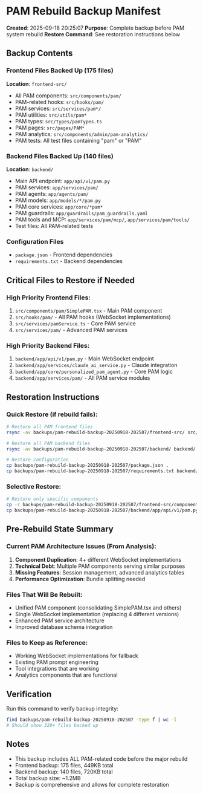 # PAM Rebuild Backup Manifest
**Created**: 2025-09-18 20:25:07
**Purpose**: Complete backup before PAM system rebuild
**Restore Command**: See restoration instructions below

## Backup Contents

### Frontend Files Backed Up (175 files)
**Location**: `frontend-src/`
- All PAM components: `src/components/pam/`
- PAM-related hooks: `src/hooks/pam/`
- PAM services: `src/services/pam*/`
- PAM utilities: `src/utils/pam*`
- PAM types: `src/types/pamTypes.ts`
- PAM pages: `src/pages/PAM*`
- PAM analytics: `src/components/admin/pam-analytics/`
- PAM tests: All test files containing "pam" or "PAM"

### Backend Files Backed Up (140 files)
**Location**: `backend/`
- Main API endpoint: `app/api/v1/pam.py`
- PAM services: `app/services/pam/`
- PAM agents: `app/agents/pam/`
- PAM models: `app/models/*/pam.py`
- PAM core services: `app/core/*pam*`
- PAM guardrails: `app/guardrails/pam_guardrails.yaml`
- PAM tools and MCP: `app/services/pam/mcp/`, `app/services/pam/tools/`
- Test files: All PAM-related tests

### Configuration Files
- `package.json` - Frontend dependencies
- `requirements.txt` - Backend dependencies

## Critical Files to Restore if Needed

### High Priority Frontend Files:
1. `src/components/pam/SimplePAM.tsx` - Main PAM component
2. `src/hooks/pam/` - All PAM hooks (WebSocket implementations)
3. `src/services/pamService.ts` - Core PAM service
4. `src/services/pam/` - Advanced PAM services

### High Priority Backend Files:
1. `backend/app/api/v1/pam.py` - Main WebSocket endpoint
2. `backend/app/services/claude_ai_service.py` - Claude integration
3. `backend/app/core/personalized_pam_agent.py` - Core PAM logic
4. `backend/app/services/pam/` - All PAM service modules

## Restoration Instructions

### Quick Restore (if rebuild fails):
```bash
# Restore all PAM frontend files
rsync -av backups/pam-rebuild-backup-20250918-202507/frontend-src/ src/

# Restore all PAM backend files
rsync -av backups/pam-rebuild-backup-20250918-202507/backend/ backend/

# Restore configuration
cp backups/pam-rebuild-backup-20250918-202507/package.json .
cp backups/pam-rebuild-backup-20250918-202507/requirements.txt backend/
```

### Selective Restore:
```bash
# Restore only specific components
cp -r backups/pam-rebuild-backup-20250918-202507/frontend-src/components/pam/ src/components/
cp backups/pam-rebuild-backup-20250918-202507/backend/app/api/v1/pam.py backend/app/api/v1/
```

## Pre-Rebuild State Summary

### Current PAM Architecture Issues (From Analysis):
1. **Component Duplication**: 4+ different WebSocket implementations
2. **Technical Debt**: Multiple PAM components serving similar purposes
3. **Missing Features**: Session management, advanced analytics tables
4. **Performance Optimization**: Bundle splitting needed

### Files That Will Be Rebuilt:
- Unified PAM component (consolidating SimplePAM.tsx and others)
- Single WebSocket implementation (replacing 4 different versions)
- Enhanced PAM service architecture
- Improved database schema integration

### Files to Keep as Reference:
- Working WebSocket implementations for fallback
- Existing PAM prompt engineering
- Tool integrations that are working
- Analytics components that are functional

## Verification

Run this command to verify backup integrity:
```bash
find backups/pam-rebuild-backup-20250918-202507 -type f | wc -l
# Should show 320+ files backed up
```

## Notes
- This backup includes ALL PAM-related code before the major rebuild
- Frontend backup: 175 files, 449KB total
- Backend backup: 140 files, 720KB total
- Total backup size: ~1.2MB
- Backup is comprehensive and allows for complete restoration